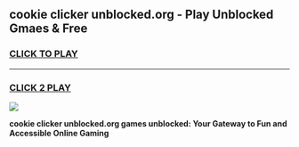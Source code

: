 
## cookie clicker unblocked.org - Play Unblocked Gmaes & Free
<h3>
<a href="https://news.freeplayer.one?title=cookie_clicker_unblocked.org&ref=16F">CLICK TO PLAY</a></h3>
<hr>

<h3>
<a href="https://news.freeplayer.one?title=cookie_clicker_unblocked.org&ref=16F">CLICK 2 PLAY</a>
  
</h3>

<a href="https://news.freeplayer.one?title=cookie_clicker_unblocked.org&ref=16F/"><img src="https://clearcache.store/games.png"></a>


**cookie clicker unblocked.org games unblocked: Your Gateway to Fun and Accessible Online Gaming**
